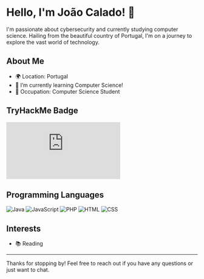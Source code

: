# Hello, I'm João Calado! 👋

I'm passionate about cybersecurity and currently studying computer science. Hailing from the beautiful country of Portugal, I'm on a journey to explore the vast world of technology.

## About Me

- 🌍 Location: Portugal
- 🌱 I’m currently learning Computer Science!
- 💼 Occupation: Computer Science Student


## TryHackMe Badge

![TryHackMe Badge](https://tryhackme-badges.s3.amazonaws.com/2417664.js)

## Programming Languages

![Java](https://img.shields.io/badge/Java-Intermediate-brightgreen)
![JavaScript](https://img.shields.io/badge/JavaScript-Intermediate-blue)
![PHP](https://img.shields.io/badge/PHP-Beginner-orange)
![HTML](https://img.shields.io/badge/HTML-Intermediate-red)
![CSS](https://img.shields.io/badge/CSS-Intermediate-purple)

## Interests

- 📚 Reading

---

Thanks for stopping by! Feel free to reach out if you have any questions or just want to chat.
